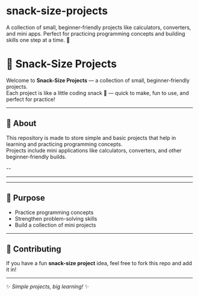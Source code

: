 # snack-size-projects
A collection of small, beginner-friendly projects like calculators, converters, and mini apps.   Perfect for practicing programming concepts and building skills one step at a time. 🚀  
# 🍪 Snack-Size Projects  

Welcome to **Snack-Size Projects** — a collection of small, beginner-friendly projects.  
Each project is like a little coding snack 🍫 — quick to make, fun to use, and perfect for practice!  

---

## 🚀 About  
This repository is made to store simple and basic projects that help in learning and practicing programming concepts.  
Projects include mini applications like calculators, converters, and other beginner-friendly builds.  

--  

---  

---

## 🎯 Purpose  
- Practice programming concepts  
- Strengthen problem-solving skills  
- Build a collection of mini projects  

---

## 🤝 Contributing  
If you have a fun **snack-size project** idea, feel free to fork this repo and add it in!  

---

✨ *Simple projects, big learning!* ✨  
